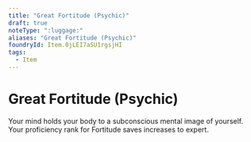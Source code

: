 ```yaml
---
title: "Great Fortitude (Psychic)"
draft: true
noteType: ":luggage:"
aliases: "Great Fortitude (Psychic)"
foundryId: Item.0jLEI7aSU1rgsjHI
tags:
  - Item
---
```


# Great Fortitude (Psychic)

Your mind holds your body to a subconscious mental image of yourself. Your proficiency rank for Fortitude saves increases to expert.
